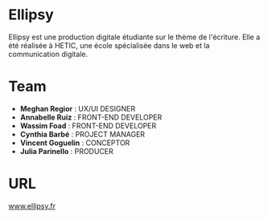 Ellipsy
==========
Ellipsy est une production digitale étudiante sur le thème de l'écriture. Elle a été réalisée à HETIC, une école spécialisée dans le web et la communication digitale.

Team
=========
- **Meghan Regior** : UX/UI DESIGNER 
- **Annabelle Ruiz** : FRONT-END DEVELOPER 
- **Wassim Foad** : FRONT-END DEVELOPER
- **Cynthia Barbé** : PROJECT MANAGER
- **Vincent Goguelin** : CONCEPTOR
- **Julia Parinello** : PRODUCER


URL
========
www.ellipsy.fr
